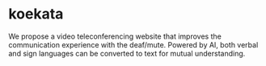 # koekata
We propose a video teleconferencing website that improves the communication experience with the deaf/mute. Powered by AI, both verbal and sign languages can be converted to text for mutual understanding.
